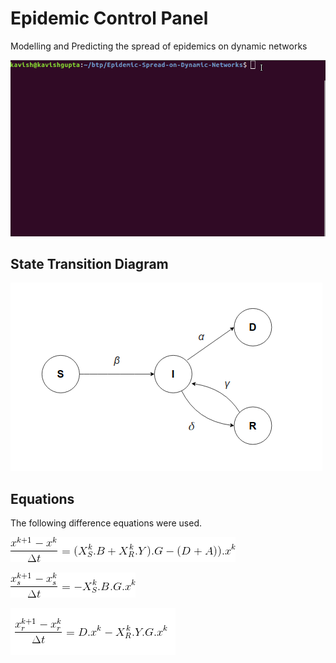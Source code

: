 # Epidemic Control Panel

Modelling and Predicting the spread of epidemics on dynamic networks

![Usage](./Images/usage.gif)



## State Transition Diagram

![Block Diagram](./Images/StateTransitionDiagram.png)



## Equations

The following difference equations were used.

![Equation 1](./Images/Equations/Eq1.png)

![Equation 2](./Images/Equations/Eq2.png)

![Equation 3](./Images/Equations/eq3.png)
